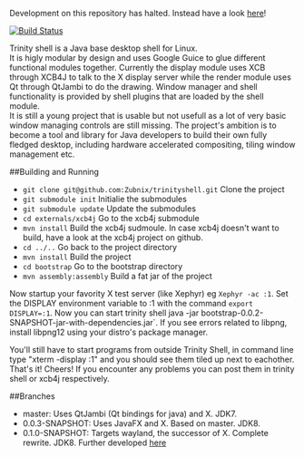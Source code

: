 Development on this repository has halted. Instead have a look [here](https://github.com/Zubnix/westmalle)!


[![Build Status](https://travis-ci.org/Zubnix/trinityshell.png?branch=0.0.3-SNAPSHOT)](https://travis-ci.org/Zubnix/trinityshell)

Trinity shell is a Java base desktop shell for Linux.  
It is higly modular by design and uses Google Guice to glue different functional modules together. Currently the display module uses XCB through XCB4J to talk to the X display server while the render module uses Qt through QtJambi to do the drawing. Window manager and shell functionality is provided by shell plugins that are loaded by the shell module.  
It is still a young project that is usable but not usefull as a lot of very basic window managing controls are still missing. The project's ambition is to become a tool and library for Java developers to build their own fully fledged desktop, including hardware accelerated compositing, tiling window management etc.

##Building  and Running

- `git clone git@github.com:Zubnix/trinityshell.git` Clone the project
- `git submodule init` Initialie the submodules
- `git submodule update` Update the submodules
- `cd externals/xcb4j` Go to the xcb4j submodule
- `mvn install` Build the xcb4j sudmoule. In case xcb4j doesn't want to build, have a look at the xcb4j project on github.
- `cd ../..` Go back to the project directory
- `mvn install` Build the project
- `cd bootstrap` Go to the bootstrap directory
- `mvn assembly:assembly` Build a fat jar of the project

Now startup your favority X test server (like Xephyr) eg `Xephyr -ac :1`. Set the DISPLAY environment variable to :1 with the command `export DISPLAY=:1`. Now you can start trinity shell java -jar bootstrap-0.0.2-SNAPSHOT-jar-with-dependencies.jar`. If you see errors related to libpng, install libpng12 using your distro's package manager.

You'll still have to start programs from outside Trinity Shell, in command line type "xterm -display :1" and you should see them tiled up next to eachother. That's it! Cheers! If you encounter any problems you can post them in trinity shell or xcb4j respectively.

##Branches

- master: Uses QtJambi (Qt bindings for java) and X. JDK7.
- 0.0.3-SNAPSHOT: Uses JavaFX and X. Based on master. JDK8.
- 0.1.0-SNAPSHOT: Targets wayland, the successor of X. Complete rewrite. JDK8. Further developed [here](https://github.com/Zubnix/trinity)
